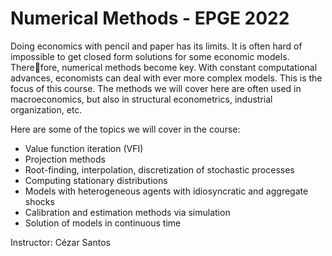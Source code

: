 # Numerical Methods - EPGE 2022

Doing economics with pencil and paper has its limits. It is often hard of
impossible to get closed form solutions for some economic models. Therefore, numerical methods become key. With constant computational advances,
economists can deal with ever more complex models. This is the focus of this
course. The methods we will cover here are often used in macroeconomics,
but also in structural econometrics, industrial organization, etc.

Here are some of the topics we will cover in the course:

- Value function iteration (VFI)
- Projection methods
- Root-finding, interpolation, discretization of stochastic processes
- Computing stationary distributions
- Models with heterogeneous agents with idiosyncratic and aggregate shocks
- Calibration and estimation methods via simulation
- Solution of models in continuous time

Instructor: Cézar Santos
